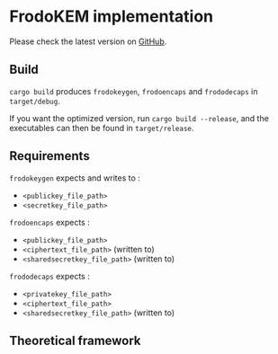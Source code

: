 # FrodoKEM implementation

Please check the latest version on [GitHub](https://github.com/leo-leesco/Crypto-TD7).

## Build

`cargo build` produces `frodokeygen`, `frodoencaps` and `frododecaps` in `target/debug`.

If you want the optimized version, run `cargo build --release`, and the executables can then be found in `target/release`.

## Requirements

`frodokeygen` expects and writes to :

- `<publickey_file_path>`
- `<secretkey_file_path>`

`frodoencaps` expects :

- `<publickey_file_path>`
- `<ciphertext_file_path>` (written to)
- `<sharedsecretkey_file_path>` (written to)

`frododecaps` expects :

- `<privatekey_file_path>`
- `<ciphertext_file_path>`
- `<sharedsecretkey_file_path>` (written to)

## Theoretical framework
